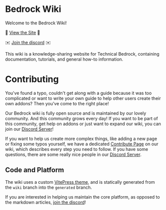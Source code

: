 # Bedrock Wiki

Welcome to the Bedrock Wiki!

🔗 [View the Site](https://wiki.bedrock.dev/) 🔗

✉️ [Join the discord](https://discord.gg/XjV87YN) ✉️

This wiki is a knowledge-sharing website for Technical Bedrock, containing documentation, tutorials, and general how-to information.

# Contributing

You've found a typo, couldn't get along with a guide because it was too complicated or want to write your own guide to help other users create their own addons? Then you've come to the right place!

Our Bedrock wiki is fully open source and is maintained by our lovely community. And this community grows every day! If you want to be part of this community, get help on addons or just want to expand our wiki, you can join our [Discord Server](https://discord.gg/XjV87YN)!

If you want to help us create more complex things, like adding a new page or fixing some typos yourself, we have a dedicated [Contribute Page](/contribute) on our wiki, which describes every step you need to follow. If you have some questions, there are some really nice people in our [Discord Server](https://discord.gg/XjV87YN).

## Code and Platform

The wiki uses a custom [VitePress theme](https://vitepress.vuejs.org/), and is statically generated from the `wiki` branch into the `generated` branch.

If you are interested in helping us maintain the core platform, as opposed to the markdown articles, [join the discord](https://discord.gg/XjV87YN)!
